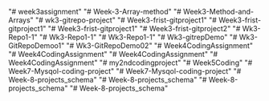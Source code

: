 "# week3assignment" 
"# Week-3-Array-method" 
"# Week3-Method-and-Arrays" 
"# wk3-gitrepo-project" 
"# Week3-frist-gitproject1" 
"# Week3-frist-gitproject1" 
"# Week3-frist-gitproject1" 
"# Week3-frist-gitproject2" 
"# Wk3-Repo1-1" 
"# Wk3-Repo1-1" 
"# Wk3-Repo1-1" 
"# Wk3-gitrepDemo" 
"# Wk3-GitRepoDemoo1" 
"# Wk3-GitRepoDemo02" 
"# Week4CodingAssignment" 
"# Week4CodingAssignment" 
"# Week4CodingAssignment" 
"# Week4CodingAssignment" 
"# my2ndcodingproject" 
"# Week5Coding" 
"# Week7-Mysqol-coding-project" 
"# Week7-Mysqol-coding-project" 
"# Week-8-projects_schema" 
"# Week-8-projects_schema" 
"# Week-8-projects_schema" 
"# Week-8-projects_schema" 
